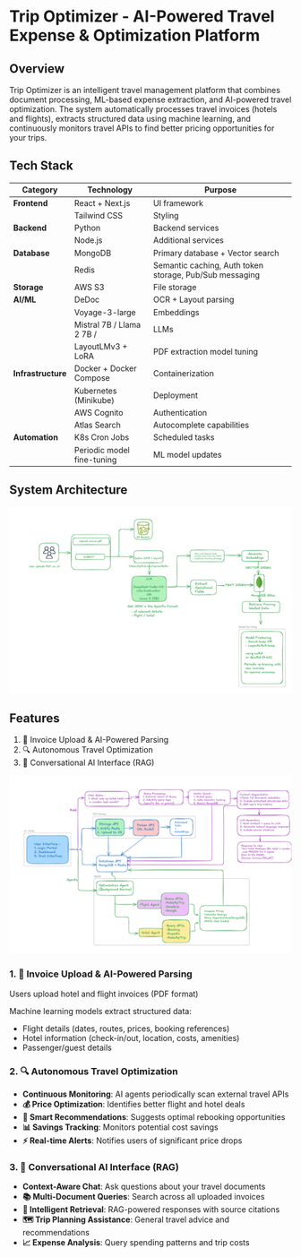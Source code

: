 # Trip Optimizer - AI-Powered Travel Expense & Optimization Platform

## Overview

Trip Optimizer is an intelligent travel management platform that combines document processing, ML-based expense extraction, and AI-powered travel optimization. The system automatically processes travel invoices (hotels and flights), extracts structured data using machine learning, and continuously monitors travel APIs to find better pricing opportunities for your trips.

## Tech Stack

| Category | Technology | Purpose |
|----------|------------|---------|
| **Frontend** | React + Next.js | UI framework |
| | Tailwind CSS | Styling |
| **Backend** | Python | Backend services |
| | Node.js | Additional services |
| **Database** | MongoDB | Primary database + Vector search |
| | Redis | Semantic caching, Auth token storage, Pub/Sub messaging |
| **Storage** | AWS S3 | File storage |
| **AI/ML** | DeDoc | OCR + Layout parsing |
| | Voyage-3-large | Embeddings |
| | Mistral 7B / Llama 2 7B /  | LLMs |
| | LayoutLMv3 + LoRA | PDF extraction model tuning |
| **Infrastructure** | Docker + Docker Compose | Containerization |
| | Kubernetes (Minikube) | Deployment |
| | AWS Cognito | Authentication |
| | Atlas Search | Autocomplete capabilities |
| **Automation** | K8s Cron Jobs | Scheduled tasks |
| | Periodic model fine-tuning | ML model updates |

## System Architecture

![System Architecture](assets/architecture.png)

## Features

1. 📄 Invoice Upload & AI-Powered Parsing
2. 🔍 Autonomous Travel Optimization
3. 💬 Conversational AI Interface (RAG)

![Feature Overview](assets/feature-diagram.png)

### 1. 📄 Invoice Upload & AI-Powered Parsing
Users upload hotel and flight invoices (PDF format)

Machine learning models extract structured data:
- Flight details (dates, routes, prices, booking references)
- Hotel information (check-in/out, location, costs, amenities)
- Passenger/guest details

### 2. 🔍 Autonomous Travel Optimization
- **Continuous Monitoring**: AI agents periodically scan external travel APIs
- **💰 Price Optimization**: Identifies better flight and hotel deals
- **🎯 Smart Recommendations**: Suggests optimal rebooking opportunities
- **📊 Savings Tracking**: Monitors potential cost savings
- **⚡ Real-time Alerts**: Notifies users of significant price drops

### 3. 💬 Conversational AI Interface (RAG)
- **Context-Aware Chat**: Ask questions about your travel documents
- **📚 Multi-Document Queries**: Search across all uploaded invoices
- **🧠 Intelligent Retrieval**: RAG-powered responses with source citations
- **🗺️ Trip Planning Assistance**: General travel advice and recommendations
- **📈 Expense Analysis**: Query spending patterns and trip costs
